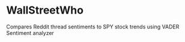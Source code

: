 # WallStreetWho
Compares Reddit thread sentiments to SPY stock trends using VADER Sentiment analyzer
